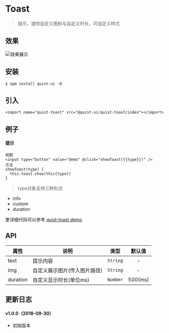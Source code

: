 # Toast

> 提示，提供自定义图标与自定义时长，可自定义样式

## 效果
![效果展示](http://pji4lsgkc.bkt.clouddn.com/image-1544519628577-V2VjaGF0SU1HMjIucG5n.png)

## 安装

```
$ npm install quist-ui -D
```

## 引入
```js{4}
<import name="quist-toast" src="@quist-ui/quist-toast/index"></import>
```

## 例子

#### 提示

```js{4}
视图
<input type="button" value="demo" @click="showToast({{type}})" />
方法
showToast(type) {
  this.toast.show(this[type])
}
```

> type对象支持三种形式

* info
* custom
* duration

更详细代码可以参考 [quist-toast demo](https://github.com/JDsecretFE/quist-ui/tree/master/src/Toast/index.ux)

## API 

| 属性 | 说明 | 类型 | 默认值 |
|-------------|------------|:--------:|:-----:|
| text | 提示内容 | `String` | - |
| img | 自定义展示图片(传入图片路径) | `String` | - |
| duration | 自定义显示时长(单位ms) | `Number` | 500(ms) |


## 更新日志

#### v1.0.0（2018-09-30）
* 初始版本
